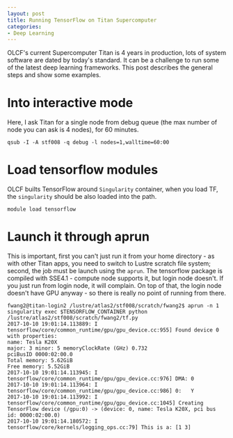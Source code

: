 ```yaml
---
layout: post
title: Running TensorFlow on Titan Supercomputer
categories:
- Deep Learning
---
```


OLCF's current Supercomputer Titan is 4 years in production, lots of system software are dated by today's standard. It can be a challenge to run some of the latest deep learning frameworks. This post describes the general steps and show some examples.



# Into interactive mode

Here, I ask Titan for a single node from debug queue (the max number of node you can ask is 4 nodes), for 60 minutes.

    qsub -I -A stf008 -q debug -l nodes=1,walltime=60:00


# Load tensorflow modules

OLCF builts TensorFlow around `Singularity` container, when you load TF, the `singularity` should be also loaded into the path.

    module load tensorflow

# Launch it through aprun

This is important, first you can't just run it from your home directory - as with other Titan apps, you need to switch to Lustre scratch file system; second, the job must be launch using the `aprun`. The tensorflow package is compiled with SSE4.1 - compute node supports it, but login node doesn't. If you just run from login node, it will complain. On top of that, the login node doesn't have GPU anyway - so there is really no point of running from there.

```
fwang2@titan-login2 /lustre/atlas2/stf008/scratch/fwang2$ aprun -n 1 singularity exec $TENSORFLOW_CONTAINER python /lustre/atlas2/stf008/scratch/fwang2/tf.py
2017-10-10 19:01:14.113889: I tensorflow/core/common_runtime/gpu/gpu_device.cc:955] Found device 0 with properties:
name: Tesla K20X
major: 3 minor: 5 memoryClockRate (GHz) 0.732
pciBusID 0000:02:00.0
Total memory: 5.62GiB
Free memory: 5.52GiB
2017-10-10 19:01:14.113945: I tensorflow/core/common_runtime/gpu/gpu_device.cc:976] DMA: 0
2017-10-10 19:01:14.113964: I tensorflow/core/common_runtime/gpu/gpu_device.cc:986] 0:   Y
2017-10-10 19:01:14.113992: I tensorflow/core/common_runtime/gpu/gpu_device.cc:1045] Creating TensorFlow device (/gpu:0) -> (device: 0, name: Tesla K20X, pci bus id: 0000:02:00.0)
2017-10-10 19:01:14.180572: I tensorflow/core/kernels/logging_ops.cc:79] This is a: [1 3]
```












